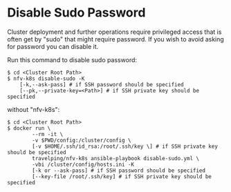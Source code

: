 # Disable Sudo Password

Cluster deployment and further operations require privileged access that is
often get by "sudo" that might require password. If you wish to avoid asking
for password you can disable it.

Run this command to disable sudo password:

```
$ cd <Cluster Root Path>
$ nfv-k8s disable-sudo -K
    [-k,--ask-pass] # if SSH password should be specified
    [--pk,--private-key=<Path>] # if SSH private key should be specified
```

without "nfv-k8s":

```
$ cd <Cluster Root Path>
$ docker run \
        --rm -it \
        -v $PWD/config:/cluster/config \
        [-v $HOME/.ssh/id_rsa:/root/.ssh/key \] # if SSH private key should be specified
        travelping/nfv-k8s ansible-playbook disable-sudo.yml \
        -vbi /cluster/config/hosts.ini -K
        [-k or --ask-pass] # if SSH password should be specified
        [--key-file /root/.ssh/key] # if SSH private key should be specified
```
